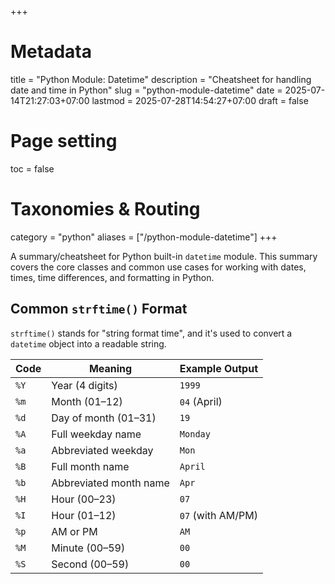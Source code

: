+++
# Metadata
title = "Python Module: Datetime"
description = "Cheatsheet for handling date and time in Python" 
slug = "python-module-datetime"
date = 2025-07-14T21:27:03+07:00
lastmod = 2025-07-28T14:54:27+07:00
draft = false

# Page setting
toc = false

# Taxonomies & Routing
category = "python"
aliases = ["/python-module-datetime"]
+++

A summary/cheatsheet for Python built-in `datetime` module.
This summary covers the core classes and common use cases for working with dates, times, time differences, and formatting in Python.

## Common `strftime()` Format

`strftime()` stands for "string format time", and it's used to convert a `datetime` object into a readable string.

| Code | Meaning                | Example Output    |
| ---- | ---------------------- | ----------------- |
| `%Y` | Year (4 digits)        | `1999`            |
| `%m` | Month (01–12)          | `04` (April)      |
| `%d` | Day of month (01–31)   | `19`              |
| `%A` | Full weekday name      | `Monday`          |
| `%a` | Abbreviated weekday    | `Mon`             |
| `%B` | Full month name        | `April`           |
| `%b` | Abbreviated month name | `Apr`             |
| `%H` | Hour (00–23)           | `07`              |
| `%I` | Hour (01–12)           | `07` (with AM/PM) |
| `%p` | AM or PM               | `AM`              |
| `%M` | Minute (00–59)         | `00`              |
| `%S` | Second (00–59)         | `00`              |
